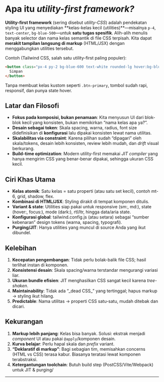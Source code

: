 # Apa itu _utility-first framework?_

**Utility-first framework** (sering disebut _utility-CSS_) adalah pendekatan styling UI yang menyediakan \*\*kelas-kelas kecil (utilities)\*\*—misalnya `p-4`, `text-center`, `bg-blue-500`—untuk **satu tugas spesifik**. Alih-alih menulis banyak selector dan nama kelas semantik di file CSS terpisah. Kita dapat **merakit tampilan langsung di markup** (HTML/JSX) dengan menggabungkan utilities tersebut.

Contoh (Tailwind CSS, salah satu utility-first paling populer):

```html
<button class="px-4 py-2 bg-blue-600 text-white rounded-lg hover:bg-blue-700">
  Simpan
</button>
```

Tanpa membuat kelas kustom seperti `.btn-primary`, tombol sudah rapi, responsif, dan punya state hover.

## Latar dan Filosofi

- **Fokus pada komposisi, bukan penamaan**: Kita menyusun UI dari blok-blok kecil yang konsisten, bukan memikirkan “nama kelas apa ya?”.
- **Desain sebagai token**: Skala spacing, warna, radius, font size didefinisikan di **konfigurasi** lalu dipakai konsisten lewat nama utilitas.
- **Skalabilitas via constraint**: Karena pilihan sudah “dipagari” oleh skala/tokens, desain lebih konsisten, review lebih mudah, dan _drift_ visual berkurang.
- **Build-time optimization**: Modern utility-first memakai _JIT compiler_ yang hanya mengirim CSS yang benar-benar dipakai, sehingga ukuran CSS kecil.

## Ciri Khas Utama

- **Kelas atomik**: Satu kelas = satu properti (atau satu set kecil), contoh mt-6, grid, shadow, flex.
- **Kombinasi di HTML/JSX**: Styling dirakit di tempat komponen ditulis.
- **Variant & state**: Utilities siap pakai untuk responsive (sm:, md:), state (hover:, focus:), mode (dark:), rtl/ltr, hingga data/aria state.
- **Konfigurasi global**: tailwind.config.js (atau setara) sebagai “sumber kebenaran” design tokens (warna, spacing, typografi).
- **Purging/JIT**: Hanya utilities yang muncul di source Anda yang ikut dibundel.

## Kelebihan

1.  **Kecepatan pengembangan**: Tidak perlu bolak-balik file CSS; hasil terlihat instan di komponen.
2.  **Konsistensi desain**: Skala spacing/warna terstandar mengurangi variasi liar.
3.  **Ukuran bundle efisien**: JIT menghasilkan CSS sangat kecil karena _tree-shaken_.
4.  **Maintainability**: Tidak ada “\_dead CSS\_” yang tertinggal; hapus markup → styling ikut hilang.
5.  **Predictable**: Nama utilitas → properti CSS satu-satu, mudah ditebak dan dicari.

## Kekurangan

1.  **Markup lebih panjang**: Kelas bisa banyak. Solusi: ekstrak menjadi _component_ UI atau pakai `@apply`/komponen desain.
2.  **Kurva belajar**: Perlu hapal skala dan _prefix_ variant.
3.  **“Deklaratif di markup”**: Bagi sebagian tim, memisahkan concerns (HTML vs CSS) terasa kabur. Biasanya teratasi lewat komponen terabstraksi.
4.  **Ketergantungan toolchain**: Butuh build step (PostCSS/Vite/Webpack) untuk JIT & purging/

---
